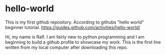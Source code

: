 # hello-world
This is my first github repository. According to githubs "hello world" beginner tutorial. https://guides.github.com/activities/hello-world/

Hi, my name is Ralf. I am fairly new to python programming and I am
beginning to build a github profile to showcase my work.
This is the first line written from my local computer after downloading 
this repo.
